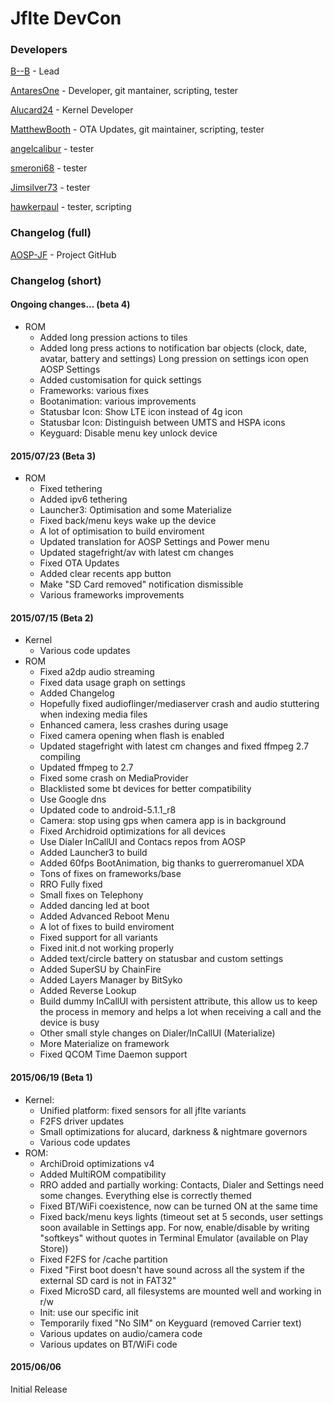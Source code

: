 # Jflte DevCon
### Developers
[B--B](https://github.com/B--B) - Lead

[AntaresOne](http://github.com/AntaresOne) - Developer, git mantainer, scripting, tester

[Alucard24](http://github.com/Alucard24) - Kernel Developer

[MatthewBooth](http://github.com/MatthewBooth) - OTA Updates, git maintainer, scripting, tester

[angelcalibur](https://github.com/angelcalibur) - tester

[smeroni68](https://github.com/smeroni68) - tester

[Jimsilver73](https://github.com/Jimsilver73) - tester

[hawkerpaul](https://github.com/hawkerpaul) - tester, scripting



### Changelog (full)
[AOSP-JF](https://github.com/AOSP-JF) - Project GitHub

### Changelog (short)

#### Ongoing changes... (beta 4)
* ROM
    * Added long pression actions to tiles
    * Added long press actions to notification bar objects (clock, date, avatar, battery and settings)
      Long pression on settings icon open AOSP Settings
    * Added customisation for quick settings
    * Frameworks: various fixes
    * Bootanimation: various improvements
    * Statusbar Icon: Show LTE icon instead of 4g icon
    * Statusbar Icon: Distinguish between UMTS and HSPA icons
    * Keyguard: Disable menu key unlock device

#### 2015/07/23 (Beta 3)
* ROM 
    * Fixed tethering
    * Added ipv6 tethering
    * Launcher3: Optimisation and some Materialize
    * Fixed back/menu keys wake up the device
    * A lot of optimisation to build enviroment
    * Updated translation for AOSP Settings and Power menu
    * Updated stagefright/av with latest cm changes
    * Fixed OTA Updates
    * Added clear recents app button
    * Make "SD Card removed" notification dismissible
    * Various frameworks improvements

#### 2015/07/15 (Beta 2)
* Kernel
    * Various code updates
* ROM
    * Fixed a2dp audio streaming
    * Fixed data usage graph on settings
    * Added Changelog
    * Hopefully fixed audioflinger/mediaserver crash and audio stuttering when indexing media files
    * Enhanced camera, less crashes during usage
    * Fixed camera opening when flash is enabled
    * Updated stagefright with latest cm changes and fixed ffmpeg 2.7 compiling
    * Updated ffmpeg to 2.7
    * Fixed some crash on MediaProvider
    * Blacklisted some bt devices for better compatibility
    * Use Google dns
    * Updated code to android-5.1.1_r8
    * Camera: stop using gps when camera app is in background
    * Fixed Archidroid optimizations for all devices
    * Use Dialer InCallUI and Contacs repos from AOSP
    * Added Launcher3 to build
    * Added 60fps BootAnimation, big thanks to guerreromanuel XDA
    * Tons of fixes on frameworks/base
    * RRO Fully fixed
    * Small fixes on Telephony
    * Added dancing led at boot
    * Added Advanced Reboot Menu
    * A lot of fixes to build enviroment
    * Fixed support for all variants
    * Fixed init.d not working properly
    * Added text/circle battery on statusbar and custom settings
    * Added SuperSU by ChainFire
    * Added Layers Manager by BitSyko
    * Added Reverse Lookup
    * Build dummy InCallUI with persistent attribute, this allow us to keep the process in memory and helps a lot when receiving a call
      and the device is busy
    * Other small style changes on Dialer/InCallUI (Materialize)
    * More Materialize on framework
    * Fixed QCOM Time Daemon support

#### 2015/06/19 (Beta 1)
* Kernel:
    * Unified platform: fixed sensors for all jflte variants
    * F2FS driver updates
    * Small optimizations for alucard, darkness & nightmare governors
    * Various code updates
* ROM:
    * ArchiDroid optimizations v4
    * Added MultiROM compatibility
    * RRO added and partially working: Contacts, Dialer and Settings need some changes. Everything else is correctly themed
    * Fixed BT/WiFi coexistence, now can be turned ON at the same time
    * Fixed back/menu keys lights (timeout set at 5 seconds, user settings soon available in Settings app. For now, enable/disable by writing "softkeys" without quotes in Terminal Emulator (available on Play Store))
    * Fixed F2FS for /cache partition
    * Fixed "First boot doesn't have sound across all the system if the external SD card is not in FAT32"
    * Fixed MicroSD card, all filesystems are mounted well and working in r/w
    * Init: use our specific init
    * Temporarily fixed "No SIM" on Keyguard (removed Carrier text)
    * Various updates on audio/camera code
    * Various updates on BT/WiFi code

#### 2015/06/06
Initial Release
